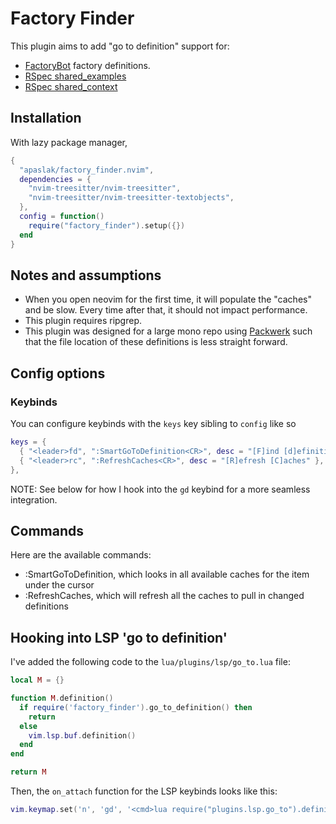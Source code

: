 # Factory Finder
This plugin aims to add "go to definition" support for:
- [FactoryBot](https://github.com/thoughtbot/factory_bot) factory definitions.
- [RSpec shared_examples](https://rspec.info/features/3-12/rspec-core/example-groups/shared-examples/)
- [RSpec shared_context](https://rspec.info/features/3-12/rspec-core/example-groups/shared-context/)

## Installation

With lazy package manager,
```lua
{
  "apaslak/factory_finder.nvim",
  dependencies = {
    "nvim-treesitter/nvim-treesitter",
    "nvim-treesitter/nvim-treesitter-textobjects",
  },
  config = function()
    require("factory_finder").setup({})
  end
}
```
## Notes and assumptions
- When you open neovim for the first time, it will populate the "caches" and be slow. Every time after that, it should not impact performance.
- This plugin requires ripgrep.
- This plugin was designed for a large mono repo using [Packwerk](https://github.com/Shopify/packwerk) such that the file location of these definitions is less straight forward.


## Config options
### Keybinds

You can configure keybinds with the `keys` key sibling to `config` like so
```lua
keys = {
  { "<leader>fd", ":SmartGoToDefinition<CR>", desc = "[F]ind [d]efinition" },
  { "<leader>rc", ":RefreshCaches<CR>", desc = "[R]efresh [C]aches" },
},
```
NOTE: See below for how I hook into the `gd` keybind for a more seamless integration.

## Commands

Here are the available commands:
- :SmartGoToDefinition, which looks in all available caches for the item under the cursor
- :RefreshCaches, which will refresh all the caches to pull in changed definitions

## Hooking into LSP 'go to definition'

I've added the following code to the `lua/plugins/lsp/go_to.lua` file:

```lua
local M = {}

function M.definition()
  if require('factory_finder').go_to_definition() then
    return
  else
    vim.lsp.buf.definition()
  end
end

return M
```

Then, the `on_attach` function for the LSP keybinds looks like this:

```lua
vim.keymap.set('n', 'gd', '<cmd>lua require("plugins.lsp.go_to").definition()<cr>', opts)
```
